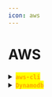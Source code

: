```yaml
---
icon: aws
---
```


# AWS

<details>

<summary><mark style="color:orange;"><strong><code>aws-cli</code></strong></mark></summary>

{% hint style="info" %}
<mark style="color:red;">**`Set it up remotely`**</mark>

{% code title="Set the ID" overflow="wrap" %}
```sh
aws configure set aws_access_key_id health
```
{% endcode %}

{% code title="Set the key" overflow="wrap" %}
```sh
aws configure set aws_secret_access_key 444af250749d
```
{% endcode %}
{% endhint %}

{% hint style="info" %}
<mark style="color:purple;">**`Enumeration`**</mark>

{% code title="List the buckets romotetly" overflow="wrap" %}
```sh
aws s3 ls --endpoint-url http://s3.bucket.htb/
```
{% endcode %}

{% code title="List buckets locally" overflow="wrap" %}
```sh
aws s3 ls s3://BUCKET_Name/
```
{% endcode %}

{% code title="List the bucket's content" overflow="wrap" %}
```sh
aws s3 ls s3://adserver --endpoint-url http://s3.bucket.htb/
```
{% endcode %}
{% endhint %}

{% hint style="info" %}
{% code title="Upload a file" overflow="wrap" %}
```sh
aws s3 cp FILE_NAME s3://BUCKET_NAME/
```
{% endcode %}

{% code title="Upload it and make it public" overflow="wrap" %}
```sh
aws s3 cp tokyo s3://adserver/ --endpoint-url http://s3.bucket.htb --acl public-read
```
{% endcode %}
{% endhint %}

{% code title="Remove a file" overflow="wrap" %}
```sh
aws s3 rm s3://Bucket_Name/FILE_NAME
```
{% endcode %}

</details>

<details>

<summary><mark style="color:orange;"><strong><code>Dynamodb</code></strong></mark></summary>

{% hint style="info" %}
<mark style="color:purple;">**Set the**</mark> <mark style="color:orange;">**`Dynamodb`**</mark> <mark style="color:purple;">**instance**</mark>

{% code title="Set the ID" overflow="wrap" %}
```sh
export AWS_ACCESS_KEY_ID=health
```
{% endcode %}

{% code title="Set the key" overflow="wrap" %}
```sh
export AWS_SECRET_ACCESS_KEY=444af250749d
```
{% endcode %}

{% code title="Set the region" overflow="wrap" %}
```sh
export AWS_DEFAULT_REGION=us-east-1
```
{% endcode %}

{% code title="Set the endpoint" overflow="wrap" %}
```sh
export AWS_ENDPOINT_URL=http://localhost:4566
```
{% endcode %}
{% endhint %}

{% hint style="info" %}
<mark style="color:purple;">**`Enumeration`**</mark>

{% code title="List the tables" overflow="wrap" %}
```sh
aws dynamodb list-tables --endpoint-url http://localhost:4566
```
{% endcode %}

{% code title="List the users" overflow="wrap" %}
```sh
aws dynamodb scan --table-name users --endpoint-url http://localhost:4566
```
{% endcode %}
{% endhint %}

</details>
